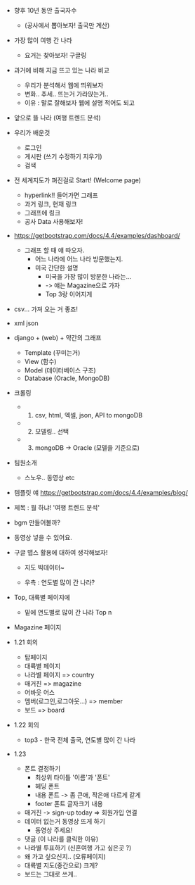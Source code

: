 - 향후 10년 동안 출국자수 
  - (공사에서 뽑아보자! 출국만 계산)
- 가장 많이 여행 간 나라
  - 요거는 찾아보자! 구글링
- 과거에 비해 지금 뜨고 있는 나라 비교
  - 우리가 분석해서 웹에 띄워보자
  - 변화.. 추세.. 뜨는거 가라앉는거..
  - 이유 : 말로 잘해보자 웹에 설명 적어도 되고
- 앞으로 뜰 나라 (여행 트렌드 분석)


- 우리가 배운것
  - 로그인
  - 게시판 (쓰기 수정하기 지우기)
  - 검색


- 전 세계지도가 펴진걸로 Start! (Welcome page)
  - hyperlink!! 들어가면 그래프
  - 과거 링크, 현재 링크
  - 그래프에 링크
  - 공사 Data 사용해보자!

- https://getbootstrap.com/docs/4.4/examples/dashboard/
  - 그래프 할 때 얘 따오자.
    - 어느 나라에 어느 나라 방문했는지.
    - 미국 간단한 설명
      - 미국을 가장 많이 방문한 나라는... 
      - -> 얘는 Magazine으로 가자
      - Top 3랑 이어지게



- csv... 가져 오는 거 좋죠!
- xml json



- django + (web) + 약간의 그래프
  - Template (꾸미는거)
  - View (함수)
  - Model (데이터베이스 구조)
  - Database (Oracle, MongoDB)
- 크롤링
  - 1) csv, html, 엑셀, json, API to mongoDB 
  - 2) 모델링.. 선택
  - 3) mongoDB -> Oracle (모델을 기준으로)



- 팀원소개
  - 스노우.. 동영상 etc

- 템플릿 얘 https://getbootstrap.com/docs/4.4/examples/blog/


- 제목 : 뭘 하냐! '여행 트렌드 분석'
- bgm 만들어볼까?
- 동영상 넣을 수 있어요.

  

- 구글 맵스 활용에 대하여 생각해보자!
  - 지도 빅데이터~


  - 우측 : 연도별 많이 간 나라?
  

- Top, 대륙별 페이지에 
  - 밑에 연도별로 많이 간 나라 Top n 
- Magazine 페이지



- 1.21 회의
  - 탑페이지
  - 대륙별 페이지
  - 나라별 페이지
    => country
  - 매거진
    => magazine
  - 어바웃 어스
  - 멤버(로그인,로그아웃...)
    => member
  - 보드
    => board


- 1.22 회의
  - top3 - 한국 전체 출국, 연도별 많이 간 나라

- 1.23
  - 폰트 결정하기
    - 최상위 타이틀 '이름'과 '폰트'
    - 헤딩 폰트
    - 내용 폰트 -> 좀 큰애, 작은애 다르게 같게
    - footer 폰트 글자크기 내용
  - 매거진 -> sign-up today => 회원가입 연결
  - 데이터 없는거 동영상 뜨게 하기
    - 동영상 주세요!
  - 댓글 (이 나라를 클릭한 이유)
  - 나라별 투표하기 (신혼여행 가고 싶은곳 ?)
  - 왜 가고 싶으신지.. (오류페이지)
  - 대륙별 지도(중간으로) 크게?
  - 보드는 그대로 쓰게..
  



